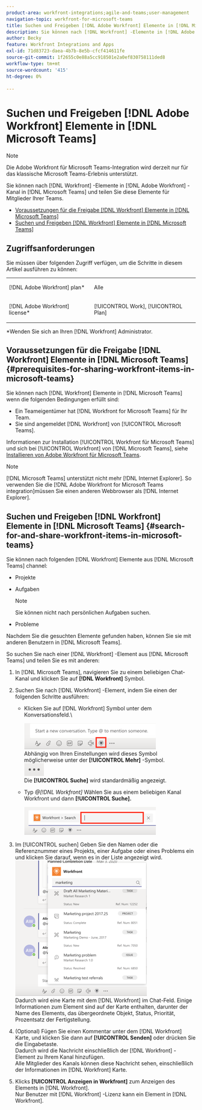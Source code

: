 ```yaml
---
product-area: workfront-integrations;agile-and-teams;user-management
navigation-topic: workfront-for-microsoft-teams
title: Suchen und Freigeben [!DNL Adobe Workfront] Elemente in [!DNL Microsoft Teams]
description: Sie können nach [!DNL Workfront] -Elemente in [!DNL Adobe WorkfrontWorkfront] -Kanal in [!DNL Microsoft Teams] und teilen Sie diese Elemente für Mitglieder Ihrer Teams.
author: Becky
feature: Workfront Integrations and Apps
exl-id: 71d83723-daea-4b7b-8e5b-cfcf414611fe
source-git-commit: 1f2655c0e88a5cc918501e2a0ef830758111ded8
workflow-type: tm+mt
source-wordcount: '415'
ht-degree: 0%

---
```


# Suchen und Freigeben [!DNL Adobe Workfront] Elemente in [!DNL Microsoft Teams]

>[!NOTE]
>
>Die Adobe Workfront für Microsoft Teams-Integration wird derzeit nur für das klassische Microsoft Teams-Erlebnis unterstützt.

Sie können nach [!DNL Workfront] -Elemente in [!DNL Adobe Workfront] -Kanal in [!DNL Microsoft Teams] und teilen Sie diese Elemente für Mitglieder Ihrer Teams.

* [Voraussetzungen für die Freigabe [!DNL Workfront] Elemente in [!DNL Microsoft Teams]](#prerequisites-for-sharing-workfront-items-in-microsoft-teams-prerequisites-for-sharing-workfront-items-in-microsoft-teams)
* [Suchen und Freigeben [!DNL Workfront] Elemente in [!DNL Microsoft Teams]](#search-for-and-share-adobe-workfront-items-in-microsoft-teams)

## Zugriffsanforderungen

Sie müssen über folgenden Zugriff verfügen, um die Schritte in diesem Artikel ausführen zu können:

<table style="table-layout:auto"> 
 <col> 
 <col> 
 <tbody> 
  <tr> 
   <td role="rowheader">[!DNL Adobe Workfront] plan*</td> 
   <td> <p>Alle</p> </td> 
  </tr> 
  <tr> 
   <td role="rowheader">[!DNL Adobe Workfront] license*</td> 
   <td> <p>[!UICONTROL Work], [!UICONTROL Plan]</p> </td> 
  </tr> 
 </tbody> 
</table>

&#42;Wenden Sie sich an Ihren [!DNL Workfront] Administrator.

## Voraussetzungen für die Freigabe [!DNL Workfront] Elemente in [!DNL Microsoft Teams] {#prerequisites-for-sharing-workfront-items-in-microsoft-teams}

Sie können nach [!DNL Workfront] Elemente in [!DNL Microsoft Teams] wenn die folgenden Bedingungen erfüllt sind:

* Ein Teameigentümer hat [!DNL Workfront for Microsoft Teams] für Ihr Team.
* Sie sind angemeldet [!DNL Workfront] von [!UICONTROL Microsoft Teams].

Informationen zur Installation [!UICONTROL Workfront für Microsoft Teams] und sich bei [!UICONTROL Workfront] von [!DNL Microsoft Teams], siehe [Installieren von Adobe Workfront für Microsoft Teams](../../workfront-integrations-and-apps/using-workfront-with-microsoft-teams/install-workfront-ms-teams.md).

>[!NOTE]
>
>[!DNL Microsoft Teams] unterstützt nicht mehr [!DNL Internet Explorer]. So verwenden Sie die [!DNL Adobe Workfront for Microsoft Teams integration]müssen Sie einen anderen Webbrowser als [!DNL Internet Explorer].


## Suchen und Freigeben [!DNL Workfront] Elemente in [!DNL Microsoft Teams] {#search-for-and-share-workfront-items-in-microsoft-teams}

Sie können nach folgenden [!DNL Workfront] Elemente aus [!DNL Microsoft Teams] channel:

* Projekte
* Aufgaben

  >[!NOTE]
  >
  >Sie können nicht nach persönlichen Aufgaben suchen.

* Probleme

Nachdem Sie die gesuchten Elemente gefunden haben, können Sie sie mit anderen Benutzern in [!DNL Microsoft Teams].

So suchen Sie nach einer [!DNL Workfront] -Element aus [!DNL Microsoft Teams] und teilen Sie es mit anderen:

1. In [!DNL Microsoft Teams], navigieren Sie zu einem beliebigen Chat-Kanal und klicken Sie auf **[!DNL Workfront]** Symbol.
1. Suchen Sie nach [!DNL Workfront] -Element, indem Sie einen der folgenden Schritte ausführen:

   * Klicken Sie auf [!DNL Workfront] Symbol unter dem Konversationsfeld.\

     ![ms_teams_workfront_pinned_icon_highlight.png](assets/ms-teams-workfront-pinned-icon-highlight-350x69.png)\
      Abhängig von Ihren Einstellungen wird dieses Symbol möglicherweise unter der **[!UICONTROL Mehr]** -Symbol.\
      ![more_icon.png](assets/more-icon-52x34.png)\
      Die **[!UICONTROL Suche]** wird standardmäßig angezeigt.

   * Typ *@[!DNL Workfront]* Wählen Sie aus einem beliebigen Kanal Workfront und dann **[!UICONTROL Suche].**

     ![ms_teams_search_from_command.png](assets/ms-teams-search-from-command-350x74.png)

1. Im [!UICONTROL suchen] Geben Sie den Namen oder die Referenznummer eines Projekts, einer Aufgabe oder eines Problems ein und klicken Sie darauf, wenn es in der Liste angezeigt wird.\
   ![ms_teams_searching_for_items.png](assets/ms-teams-searching-for-items-350x359.png)\
   Dadurch wird eine Karte mit dem [!DNL Workfront] im Chat-Feld. Einige Informationen zum Element sind auf der Karte enthalten, darunter der Name des Elements, das übergeordnete Objekt, Status, Priorität, Prozentsatz der Fertigstellung.

1. (Optional) Fügen Sie einen Kommentar unter dem [!DNL Workfront] Karte, und klicken Sie dann auf **[!UICONTROL Senden]** oder drücken Sie die Eingabetaste.\
   Dadurch wird die Nachricht einschließlich der [!DNL Workfront] -Element zu Ihrem Kanal hinzufügen.\
   Alle Mitglieder des Kanals können diese Nachricht sehen, einschließlich der Informationen im [!DNL Workfront] Karte.

1. Klicks **[!UICONTROL Anzeigen in Workfront]** zum Anzeigen des Elements in [!DNL Workfront].\
   Nur Benutzer mit [!DNL Workfront] -Lizenz kann ein Element in [!DNL Workfront].
